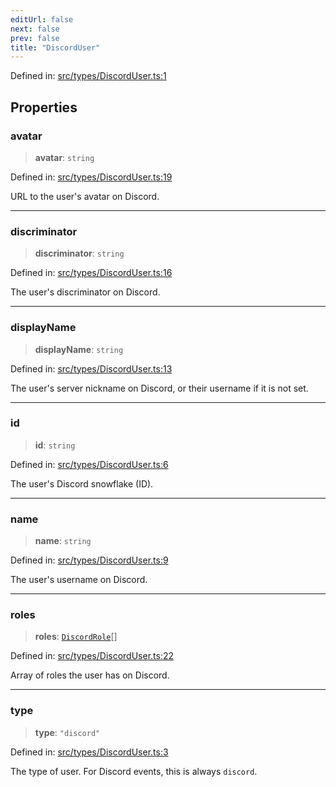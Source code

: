 ```yaml
---
editUrl: false
next: false
prev: false
title: "DiscordUser"
---
```


Defined in: [src/types/DiscordUser.ts:1](https://github.com/ReconnectedCC/ReconnectedChat/blob/11808a4ccf9a9a1ccda66cd61ef3e2ee6db98c33/src/types/DiscordUser.ts#L1)

## Properties

### avatar

> **avatar**: `string`

Defined in: [src/types/DiscordUser.ts:19](https://github.com/ReconnectedCC/ReconnectedChat/blob/11808a4ccf9a9a1ccda66cd61ef3e2ee6db98c33/src/types/DiscordUser.ts#L19)

URL to the user's avatar on Discord.

***

### discriminator

> **discriminator**: `string`

Defined in: [src/types/DiscordUser.ts:16](https://github.com/ReconnectedCC/ReconnectedChat/blob/11808a4ccf9a9a1ccda66cd61ef3e2ee6db98c33/src/types/DiscordUser.ts#L16)

The user's discriminator on Discord.

***

### displayName

> **displayName**: `string`

Defined in: [src/types/DiscordUser.ts:13](https://github.com/ReconnectedCC/ReconnectedChat/blob/11808a4ccf9a9a1ccda66cd61ef3e2ee6db98c33/src/types/DiscordUser.ts#L13)

The user's server nickname on Discord, or their username if it is not
set.

***

### id

> **id**: `string`

Defined in: [src/types/DiscordUser.ts:6](https://github.com/ReconnectedCC/ReconnectedChat/blob/11808a4ccf9a9a1ccda66cd61ef3e2ee6db98c33/src/types/DiscordUser.ts#L6)

The user's Discord snowflake (ID).

***

### name

> **name**: `string`

Defined in: [src/types/DiscordUser.ts:9](https://github.com/ReconnectedCC/ReconnectedChat/blob/11808a4ccf9a9a1ccda66cd61ef3e2ee6db98c33/src/types/DiscordUser.ts#L9)

The user's username on Discord.

***

### roles

> **roles**: [`DiscordRole`](/reconnectedchat/interfaces/discordrole/)[]

Defined in: [src/types/DiscordUser.ts:22](https://github.com/ReconnectedCC/ReconnectedChat/blob/11808a4ccf9a9a1ccda66cd61ef3e2ee6db98c33/src/types/DiscordUser.ts#L22)

Array of roles the user has on Discord.

***

### type

> **type**: `"discord"`

Defined in: [src/types/DiscordUser.ts:3](https://github.com/ReconnectedCC/ReconnectedChat/blob/11808a4ccf9a9a1ccda66cd61ef3e2ee6db98c33/src/types/DiscordUser.ts#L3)

The type of user. For Discord events, this is always `discord`.
